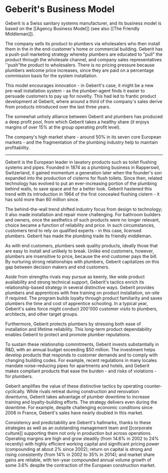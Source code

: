 # Geberit's Business Model

Geberit is a Swiss sanitary systems manufacturer, and its business model is based on the [[Agency Business Model]] (see also [[The Friendly Middleman]]).

The company sells its product to plumbers via wholesalers who then install them in the in the end-customer's home or commercial building.
Geberit has a push-pull marketing strategy whereby plumbers are educated to "pull" the product through the wholesale channel, and company sales representatives ''push"the product to wholesalers. 
There is no pricing pressure because plumbers welcome price increases, since they are paid on a percentage commission basis for the system installation.

This model encourages innovation - in Geberit's case, it might be a new pre-wall installation system - as the plumber-agent finds it easier to persuade customers to pay up for novelty. This had led to frantic product development at Geberit, where around a third of the company's sales derive from products introduced over the last three years.

The somewhat unholy alliance between Geberit and plumbers has produced a deep profit pool, from which Geberit takes a healthy share (it enjoys margins of over 15% at the group operating profit level).

The company's high market share - around 50% in its seven core European markets - and the fragmentation of the plumbing industry help to maintain profitability.

--- 

Geberit is the European leader in lavatory products such as toilet flushing systems and pipes. Founded in 1874 as a plumbing business in Rapperswil, Switzerland, it gained momentum a generation later when the founder's son expanded into the production of cisterns for flush toilets. Since then, related technology has evolved to put an ever-increasing portion of the plumbing behind walls, to save space and for a better look. Geberit hastened this trend with its introduction in 1964 of the first concealed flushing cistern - it has sold more than 60 million since. 

The behind-the-wall trend shifted industry focus from design to technology; it also made installation and repair more challenging.  For bathroom builders and owners, once the aesthetics of such products were no longer relevant, choice became a function of reliability and price. In such circumstances, customers tend to rely on qualified experts - in this case, licensed plumbers. Geberit has made the plumbing trade its friendly middleman. 

As with end customers, plumbers seek quality products, ideally those that are easy to install and unlikely to break. Unlike end customers, however, plumbers are insensitive to price, because the end customer pays the bill. By nurturing strong relationships with plumbers, Geberit capitalizes on this gap between decision makers and end customers. 

Aside from strengths rivals may pursue as keenly, like wide product availability and strong technical support, Geberit's tactics enrich its relationship-based strategy in several distinctive ways.  Geberit provides plumbers and apprentices with free training on product installation, on-site if required. The program builds loyalty through product familiarity and saves plumbers the time and cost of apprentice schooling. In a typical year, Geberit's sales force might conduct 200'000 customer visits to plumbers, architects, and other target groups.

Furthermore, Geberit protects plumbers by stressing both ease of installation and lifetime reliability. This long-term product dependability enables Geberit to protect and promote plumber reputations.

To sustain these relationship commitments, Geberit invests substantially in R&D, with an annual budget exceeding $50 million. The investment helps develop products that responds to customer demands and to comply with changing building codes.  For example, recent regulations in many locales mandate noise-reducing pipes for apartments and hotels, and Geberit makes compliant products that ease the burden - and risks of violations - for plumbers. 

Geberit amplifies the value of these distinctive tactics by operating counter-cyclically. While rivals retreat during construction and renovation downturns, Geberit takes advantage of plumber downtime to increase training and loyalty-building efforts.  The strategy delivers even during the downtime. For example, despite challenging economic conditions since 2006 in France, Geberit's sales have nearly doubled in this market. 

Consistency and predictability are Geberit's hallmarks, thanks to these strategies as well as an outstanding management team and [[corporate culture]] supporting them not only in production but across operations. Operating margins are high and grow steadily (from 14.6% in 2002 to 24% recently) with highly efficient working capital and significant pricing power (compounding at about 2% since 2002); return on capital is strong and rising consistently (from 14% in 2002 to 35% in 2014); and market share gains are reliable, with ten-year compounded annual volume growth of some 3.6% despite the contraction of the European construction market.